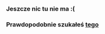 ### Jeszcze nic tu nie ma :(
### Prawdopodobnie szukałeś [tego](https://github.com/Verlikylos/vMCShop)
